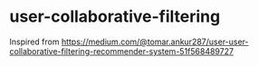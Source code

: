 # user-collaborative-filtering
Inspired from https://medium.com/@tomar.ankur287/user-user-collaborative-filtering-recommender-system-51f568489727
